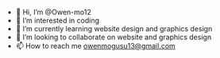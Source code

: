 - 👋 Hi, I’m @Owen-mo12
- 👀 I’m interested in coding 
- 🌱 I’m currently learning website design and graphics design
- 💞️ I’m looking to collaborate on website and graphics design
- 📫 How to reach me owenmogusu13@gmail.com

<!---
Owen-mo12/Owen-mo12 is a ✨ special ✨ repository because its `README.md` (this file) appears on your GitHub profile.
You can click the Preview link to take a look at your changes.
--->
